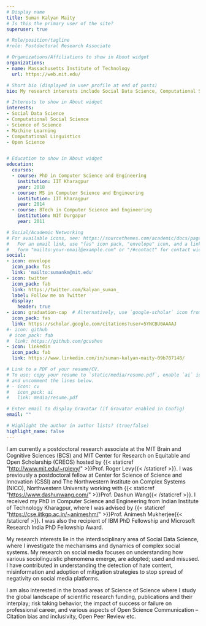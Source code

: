 ```yaml
---
# Display name
title: Suman Kalyan Maity
# Is this the primary user of the site?
superuser: true

# Role/position/tagline
#role: Postdoctoral Research Associate

# Organizations/Affiliations to show in About widget
organizations:
- name: Massachusetts Institute of Technology
  url: https://web.mit.edu/

# Short bio (displayed in user profile at end of posts)
bio: My research interests include Social Data Science, Computational Social Science, Science of Science, Machine Learning and Computational Linguistics

# Interests to show in About widget
interests:
- Social Data Science
- Computational Social Science
- Science of Science
- Machine Learning
- Computational Linguistics
- Open Science


# Education to show in About widget
education:
  courses:
  - course: PhD in Computer Science and Engineering
    institution: IIT Kharagpur
    year: 2018
  - course: MS in Computer Science and Engineering
    institution: IIT Kharagpur
    year: 2014
  - course: BTech in Computer Science and Engineering
    institution: NIT Durgapur
    year: 2011

# Social/Academic Networking
# For available icons, see: https://sourcethemes.com/academic/docs/page-builder/#icons
#   For an email link, use "fas" icon pack, "envelope" icon, and a link in the
#   form "mailto:your-email@example.com" or "/#contact" for contact widget.
social:
- icon: envelope
  icon_pack: fas
  link: 'mailto:sumankm@mit.edu'
- icon: twitter
  icon_pack: fab
  link: https://twitter.com/kalyan_suman_
  label: Follow me on Twitter
  display:
    header: true
- icon: graduation-cap  # Alternatively, use `google-scholar` icon from `ai` icon pack
  icon_pack: fas
  link: https://scholar.google.com/citations?user=5YNCBU0AAAAJ
#- icon: github
 # icon_pack: fab
#  link: https://github.com/gcushen
- icon: linkedin
  icon_pack: fab
  link: https://www.linkedin.com/in/suman-kalyan-maity-09b787148/

# Link to a PDF of your resume/CV.
# To use: copy your resume to `static/media/resume.pdf`, enable `ai` icons in `params.toml`, 
# and uncomment the lines below.
# - icon: cv
#   icon_pack: ai
#   link: media/resume.pdf

# Enter email to display Gravatar (if Gravatar enabled in Config)
email: ""

# Highlight the author in author lists? (true/false)
highlight_name: false
---
```


I am currently a postdoctoral research associate at the MIT Brain and Cognitive Sciences (BCS) and MIT Center for Research on Equitable and Open Scholarship (CREOS) hosted by {{< staticref "http://www.mit.edu/~rplevy/" >}}Prof. Roger Levy{{< /staticref >}}. I was previously a postdoctoral fellow at Center for Science of Science and Innovation (CSSI) and The Northwestern Institute on Complex Systems 
(NICO), Northwestern University working with {{< staticref "https://www.dashunwang.com/" >}}Prof. Dashun Wang{{< /staticref >}}. I received my PhD in Computer Science and Engineering from Indian Institute of Technology Kharagpur, where I was advised by  {{< staticref "https://cse.iitkgp.ac.in/~animeshm/" >}}Prof. Animesh Mukherjee{{< /staticref >}}. I was also the recipient of IBM PhD Fellowship and Microsoft Research India PhD Fellowship Award.

My research interests lie in the interdisciplinary area of Social Data Science, where I investigate the mechanisms and dynamics of complex social systems. My research on social media focuses on understanding how various sociolinguistic phenomena emerge, are adopted; used and misused. I have contributed in understanding the detection of hate content, misinformation and adoption of mitigation strategies to stop spread of negativity on social media platforms. 

I am also interested in the broad areas of Science of Science where I study the global landscape of scientific research funding, publications and their interplay; risk taking behavior, the impact of success or failure on professional career, and various aspects of Open Science Communication – Citation bias and inclusivity, Open Peer Review etc.



